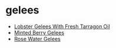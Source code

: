 # gelees

 * [Lobster Gelees With Fresh Tarragon Oil](../index/l/lobster-gelees-with-fresh-tarragon-oil-236654.json)
 * [Minted Berry Gelees](../index/m/minted-berry-gelees-15244.json)
 * [Rose Water Gelees](../index/r/rose-water-gelees.json)
